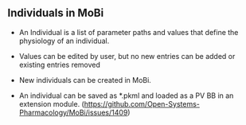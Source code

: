 ## Individuals in MoBi
- An Individual is a list of parameter paths and values that define the physiology of an individual.
- Values can be edited by user, but no new entries can be added or existing entries removed
- New individuals can be created in MoBi.

- An individual can be saved as *.pkml and loaded as a PV BB in an extension module. (https://github.com/Open-Systems-Pharmacology/MoBi/issues/1409)